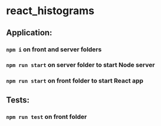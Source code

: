 # react_histograms

## Application:
### `npm i` on front and server folders

### `npm run start` on server folder to start Node server

### `npm run start` on front folder to start React app


## Tests:
### `npm run test` on front folder
